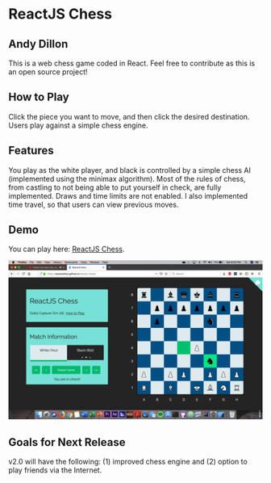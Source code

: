 # ReactJS Chess

## Andy Dillon

This is a web chess game coded in React. Feel free to contribute as this is an open source project!

## How to Play

Click the piece you want to move, and then click the desired destination. Users play against a simple chess engine.

## Features

You play as the white player, and black is controlled by a simple chess AI (implemented using the minimax algorithm). Most of the rules of chess, from castling to not being able to put yourself in check, are fully implemented. Draws and time limits are not enabled. I also implemented time travel, so that users can view previous moves.

## Demo

You can play here: [ReactJS Chess](https://chess-game.now.sh/).

![](/preview.png)

## Goals for Next Release

v2.0 will have the following: (1) improved chess engine and (2) option to play friends via the Internet.
